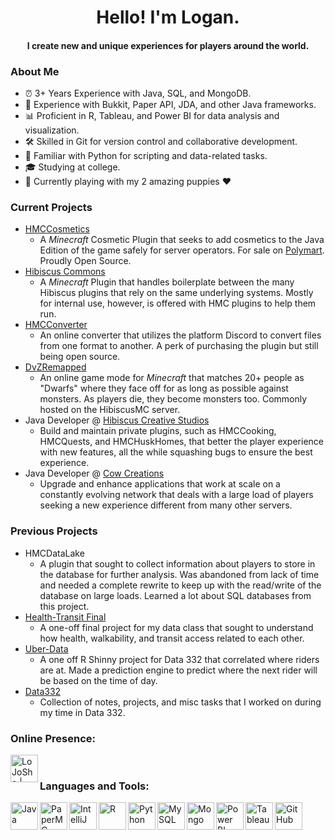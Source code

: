 <h1 align="center"> Hello! I'm Logan. </h1>
<h4 align="center"> I create new and unique experiences for players around the world. </h4>

### About Me

- ⏰ 3+ Years Experience with Java, SQL, and MongoDB.
- 🎁 Experience with Bukkit, Paper API, JDA, and other Java frameworks.
- 📊 Proficient in R, Tableau, and Power BI for data analysis and visualization.
- 🛠️ Skilled in Git for version control and collaborative development.
- 🐍 Familiar with Python for scripting and data-related tasks.
- 🎓 Studying at college.
- 🎨 Currently playing with my 2 amazing puppies ❤️ 

### Current Projects

- [HMCCosmetics](https://github.com/HibiscusMC/HMCCosmetics)  
  - A *Minecraft* Cosmetic Plugin that seeks to add cosmetics to the Java Edition of the game safely for server operators. For sale on [Polymart](https://polymart.org/resource/hmccosmetics.1879). Proudly Open Source. 
- [Hibiscus Commons](https://github.com/HibiscusMC/HibiscusCommons)
  - A *Minecraft* Plugin that handles boilerplate between the many Hibiscus plugins that rely on the same underlying systems. Mostly for internal use, however, is offered with HMC plugins to help them run. 
- [HMCConverter](https://github.com/HibiscusMC/HMCCConverter)
  - An online converter that utilizes the platform Discord to convert files from one format to another. A perk of purchasing the plugin but still being open source.
- [DvZRemapped](https://www.youtube.com/watch?v=Jg2fX4iUxJE)
  - An online game mode for *Minecraft* that matches 20+ people as "Dwarfs" where they face off for as long as possible against monsters. As players die, they become monsters too. Commonly hosted on the HibiscusMC server.   
- Java Developer @ [Hibiscus Creative Studios](https://github.com/HibiscusMC)
  - Build and maintain private plugins, such as HMCCooking, HMCQuests, and HMCHuskHomes, that better the player experience with new features, all the while squashing bugs to ensure the best experience. 
- Java Developer @ [Cow Creations](https://store.wildwoodsmp.com/)
  - Upgrade and enhance applications that work at scale on a constantly evolving network that deals with a large load of players seeking a new experience different from many other servers. 

### Previous Projects

- HMCDataLake
  - A plugin that sought to collect information about players to store in the database for further analysis. Was abandoned from lack of time and needed a complete rewrite to keep up with the read/write of the database on large loads. Learned a lot about SQL databases from this project. 
- [Health-Transit Final](https://github.com/LoJoSho/Health-Transit-Walkability-Final)
  - A one-off final project for my data class that sought to understand how health, walkability, and transit access related to each other.
- [Uber-Data](https://github.com/LoJoSho/Uber-Data)
  - A one off R Shinny project for Data 332 that correlated where riders are at. Made a prediction engine to predict where the next rider will be based on the time of day.
 - [Data332](https://github.com/LoJoSho/Data332)
   - Collection of notes, projects, and misc tasks that I worked on during my time in Data 332.
    
### Online Presence:
[<img align="left" alt="LoJoSho | Discord" width="44px" src="https://cdn4.iconfinder.com/data/icons/logos-and-brands/512/91_Discord_logo_logos-512.png" />](https://discord.gg/tn8M5CEBat)

<br>

### Languages and Tools:
[<img align="left" alt="Java" width="44px" src="https://img.icons8.com/color/452/java-coffee-cup-logo--v1.png" />](#)
[<img align="left" alt="PaperMC" width="44px" src="https://forums.papermc.io/data/assets/logo/logo-nwm-250.png" />](#)
[<img align="left" alt="IntelliJ" width="44px" src="https://upload.wikimedia.org/wikipedia/commons/thumb/9/9c/IntelliJ_IDEA_Icon.svg/1200px-IntelliJ_IDEA_Icon.svg.png" />](#)
[<img align="left" alt="R" width="44px" src="https://img.icons8.com/?size=100&id=CLvQeiwFpit4&format=png&color=000000" />](#)
[<img align="left" alt="Python" width="44px" src="https://img.icons8.com/?size=100&id=13441&format=png&color=000000" />](#)
[<img align="left" alt="MySQL" width="44px" src="https://blog.sqlbackupandftp.com/wp-content/uploads/2015/01/mysql-logo_2800x2800_pixels1.png" />](#)
[<img align="left" alt="Mongo" width="44px" src="https://img.icons8.com/?size=100&id=74402&format=png&color=000000" />](#)
[<img align="left" alt="Power BI" width="44px" src="https://img.icons8.com/?size=100&id=Ny0t2MYrJ70p&format=png&color=000000" />](#)
[<img align="left" alt="Tableau" width="44px" src="https://img.icons8.com/?size=100&id=9Kvi1p1F0tUo&format=png&color=000000" />](#)
[<img align="left" alt="GitHub" width="44px" src="https://img.icons8.com/?size=100&id=3tC9EQumUAuq&format=png&color=000000" />](#)

